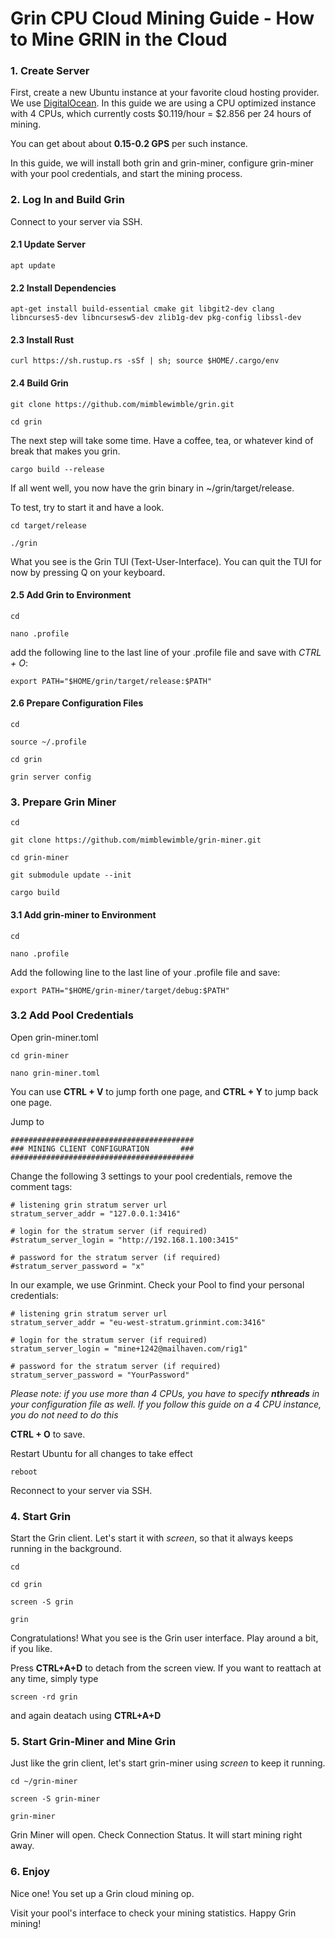 # Grin CPU Cloud Mining Guide - How to Mine GRIN in the Cloud

### 1. Create Server
First, create a new Ubuntu instance at your favorite cloud hosting provider. We use [DigitalOcean](https://m.do.co/c/8949111a23b1). In this guide we are using a CPU optimized instance with 4 CPUs, which currently costs $0.119/hour = $2.856 per 24 hours of mining. 

You can get about about **0.15-0.2 GPS** per such instance.

In this guide, we will install both grin and grin-miner, configure grin-miner with your pool credentials, and start the mining process.

### 2. Log In and Build Grin
Connect to your server via SSH. 

#### 2.1 Update Server

`apt update`

#### 2.2 Install Dependencies

`apt-get install build-essential cmake git libgit2-dev clang libncurses5-dev libncursesw5-dev zlib1g-dev pkg-config libssl-dev`

#### 2.3 Install Rust

`curl https://sh.rustup.rs -sSf | sh; source $HOME/.cargo/env`

#### 2.4 Build Grin

`git clone https://github.com/mimblewimble/grin.git`

`cd grin`

The next step will take some time. Have a coffee, tea, or whatever kind of break that makes you grin.

`cargo build --release`

If all went well, you now have the grin binary in ~/grin/target/release.

To test, try to start it and have a look.

`cd target/release`

`./grin`

What you see is the Grin TUI (Text-User-Interface). You can quit the TUI for now by pressing Q on your keyboard.

#### 2.5 Add Grin to Environment

`cd`

`nano .profile`

add the following line to the last line of your .profile file and save with *CTRL + O*:

`export PATH="$HOME/grin/target/release:$PATH"`

#### 2.6 Prepare Configuration Files

`cd`

`source ~/.profile`

`cd grin`

`grin server config`


### 3. Prepare Grin Miner

`cd`

`git clone https://github.com/mimblewimble/grin-miner.git`

`cd grin-miner`

`git submodule update --init`

`cargo build`

#### 3.1 Add grin-miner to Environment

`cd`

`nano .profile`

Add the following line to the last line of your .profile file and save:

`export PATH="$HOME/grin-miner/target/debug:$PATH"`


### 3.2 Add Pool Credentials

Open grin-miner.toml

`cd grin-miner`

`nano grin-miner.toml`

You can use **CTRL + V** to jump forth one page, and **CTRL + Y** to jump back one page.

Jump to

```
#########################################
### MINING CLIENT CONFIGURATION       ###
######################################### 
```

Change the following 3 settings to your pool credentials, remove the comment tags:

``` 
# listening grin stratum server url
stratum_server_addr = "127.0.0.1:3416"

# login for the stratum server (if required)
#stratum_server_login = "http://192.168.1.100:3415"

# password for the stratum server (if required)
#stratum_server_password = "x" 
```

In our example, we use Grinmint. Check your Pool to find your personal credentials:

```
# listening grin stratum server url
stratum_server_addr = "eu-west-stratum.grinmint.com:3416"

# login for the stratum server (if required)
stratum_server_login = "mine+1242@mailhaven.com/rig1"

# password for the stratum server (if required)
stratum_server_password = "YourPassword"
``` 

*Please note: if you use more than 4 CPUs, you have to specify **nthreads** in your configuration file as well. If you follow this guide on a 4 CPU instance, you do not need to do this*

**CTRL + O** to save. 

Restart Ubuntu for all changes to take effect

`reboot`

Reconnect to your server via SSH.

### 4. Start Grin

Start the Grin client. Let's start it with *screen*, so that it always keeps running in the background.

`cd`

`cd grin`

`screen -S grin`

`grin`

Congratulations! What you see is the Grin user interface. Play around a bit, if you like.

Press **CTRL+A+D** to detach from the screen view. If you want to reattach at any time, simply type 

`screen -rd grin`

and again deatach using **CTRL+A+D**

### 5. Start Grin-Miner and Mine Grin

Just like the grin client, let's start grin-miner using *screen* to keep it running.

`cd ~/grin-miner`

`screen -S grin-miner`

`grin-miner`

Grin Miner will open. Check Connection Status. It will start mining right away. 

### 6. Enjoy

Nice one! You set up a Grin cloud mining op. 

Visit your pool's interface to check your mining statistics. Happy Grin mining!
